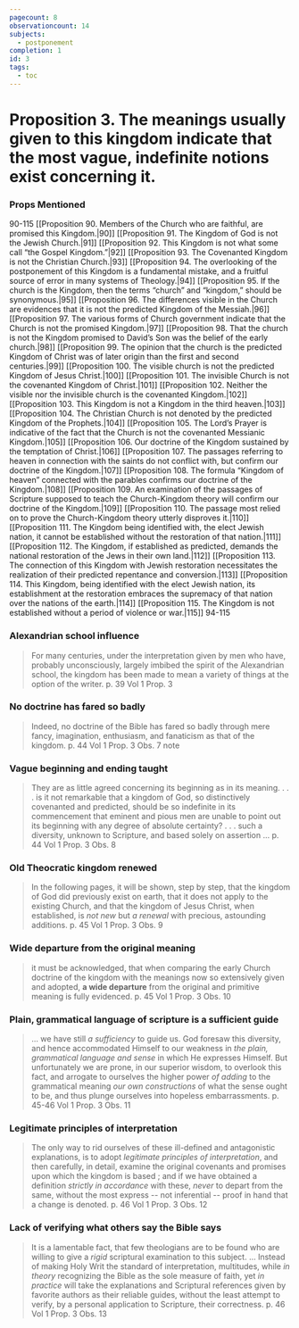 ```yaml
---
pagecount: 8
observationcount: 14
subjects:
  - postponement
completion: 1
id: 3
tags:
  - toc
---
```

# Proposition 3. The meanings usually given to this kingdom indicate that the most vague, indefinite notions exist concerning it.
### Props Mentioned
90-115 [[Proposition 90. Members of the Church who are faithful, are promised this Kingdom.|90]] [[Proposition 91. The Kingdom of God is not the Jewish Church.|91]] [[Proposition 92. This Kingdom is not what some call “the Gospel Kingdom.”|92]] [[Proposition 93. The Covenanted Kingdom is not the Christian Church.|93]] [[Proposition 94. The overlooking of the postponement of this Kingdom is a fundamental mistake, and a fruitful source of error in many systems of Theology.|94]] [[Proposition 95. If the church is the Kingdom, then the terms “church” and “kingdom,” should be synonymous.|95]] [[Proposition 96. The differences visible in the Church are evidences that it is not the predicted Kingdom of the Messiah.|96]] [[Proposition 97. The various forms of Church government indicate that the Church is not the promised Kingdom.|97]] [[Proposition 98. That the church is not the Kingdom promised to David’s Son was the belief of the early church.|98]] [[Proposition 99. The opinion that the church is the predicted Kingdom of Christ was of later origin than the first and second centuries.|99]] [[Proposition 100. The visible church is not the predicted Kingdom of Jesus Christ.|100]] [[Proposition 101. The invisible Church is not the covenanted Kingdom of Christ.|101]] [[Proposition 102. Neither the visible nor the invisible church is the covenanted Kingdom.|102]] [[Proposition 103. This Kingdom is not a Kingdom in the third heaven.|103]] [[Proposition 104. The Christian Church is not denoted by the predicted Kingdom of the Prophets.|104]] [[Proposition 105. The Lord’s Prayer is indicative of the fact that the Church is not the covenanted Messianic Kingdom.|105]] [[Proposition 106. Our doctrine of the Kingdom sustained by the temptation of Christ.|106]] [[Proposition 107. The passages referring to heaven in connection with the saints do not conflict with, but confirm our doctrine of the Kingdom.|107]] [[Proposition 108. The formula “Kingdom of heaven” connected with the parables confirms our doctrine of the Kingdom.|108]] [[Proposition 109. An examination of the passages of Scripture supposed to teach the Church-Kingdom theory will confirm our doctrine of the Kingdom.|109]] [[Proposition 110. The passage most relied on to prove the Church-Kingdom theory utterly disproves it.|110]] [[Proposition 111. The Kingdom being identified with, the elect Jewish nation, it cannot be established without the restoration of that nation.|111]] [[Proposition 112. The Kingdom, if established as predicted, demands the national restoration of the Jews in their own land.|112]] [[Proposition 113. The connection of this Kingdom with Jewish restoration necessitates the realization of their predicted repentance and conversion.|113]] [[Proposition 114. This Kingdom, being identified with the elect Jewish nation, its establishment at the restoration embraces the supremacy of that nation over the nations of the earth.|114]] [[Proposition 115. The Kingdom is not established without a period of violence or war.|115]] 94-115 
### Alexandrian school influence
> For many centuries, under the interpretation given by men who have, probably unconsciously, largely imbibed the spirit of the Alexandrian school, the kingdom has been made to mean a variety of things at the option of the writer.
> p. 39 Vol 1 Prop. 3
### No doctrine has fared so badly
> Indeed, no doctrine of the Bible has fared so badly through mere fancy, imagination, enthusiasm, and fanaticism as that of the kingdom.
> p. 44 Vol 1 Prop. 3 Obs. 7 note

### Vague beginning and ending taught
> They are as little agreed concerning its beginning as in its meaning.
> . . .
>is it not remarkable that a kingdom of God, so distinctively covenanted and predicted, should be so indefinite in its commencement that eminent and pious men are unable to point out its beginning with any degree of absolute certainty?
>. . .
>such a diversity, unknown to Scripture, and based solely on assertion ...
> p. 44 Vol 1 Prop. 3 Obs. 8
### Old Theocratic kingdom renewed
> In the following pages, it will be shown, step by step, that the kingdom of God did previously exist on earth, that it does not apply to the existing Church, and that the kingdom of Jesus Christ, when established, is *not new* but *a renewal* with precious, astounding additions.
> p. 45 Vol 1 Prop. 3 Obs. 9
### Wide departure from the original meaning
> it must be acknowledged, that when comparing the early Church doctrine of the kingdom with the meanings now so extensively given and adopted, **a wide departure** from the original and primitive meaning is fully evidenced.
> p. 45 Vol 1 Prop. 3 Obs. 10
### Plain, grammatical language of scripture is a sufficient guide
> ... we have still *a sufficiency* to guide us.  God foresaw this diversity, and hence accommodated Himself to our weakness in *the plain, grammatical language and sense* in which He expresses Himself.  But unfortunately we are prone, in our superior wisdom, to overlook this fact, and arrogate to ourselves the higher power *of adding* to the grammatical meaning *our own constructions* of what the sense ought to be, and thus plunge ourselves into hopeless embarrassments.
> p. 45-46 Vol 1 Prop. 3 Obs. 11
### Legitimate principles of interpretation
> The only way to rid ourselves of these ill-defined and antagonistic explanations, is to adopt *legitimate principles of interpretation*, and then carefully, in detail, examine the original covenants and promises upon which the kingdom is based ; and if we have obtained a definition *strictly in accordance* with these, *never* to depart from the same, without the most express -- not inferential -- proof in hand that a change is denoted.
> p. 46 Vol 1 Prop. 3 Obs. 12
### Lack of verifying what others say the Bible says
> It is a lamentable fact, that few theologians are to be found who are willing to give a *rigid* scriptural examination to this subject.
>...
>Instead of making Holy Writ the standard of interpretation, multitudes, while *in theory* recognizing the Bible as the sole measure of faith, yet *in practice* will take the explanations and Scriptural references given by favorite authors as their reliable guides, without the least attempt to verify, by a personal application to Scripture, their correctness.
>p. 46 Vol 1 Prop. 3 Obs. 13



